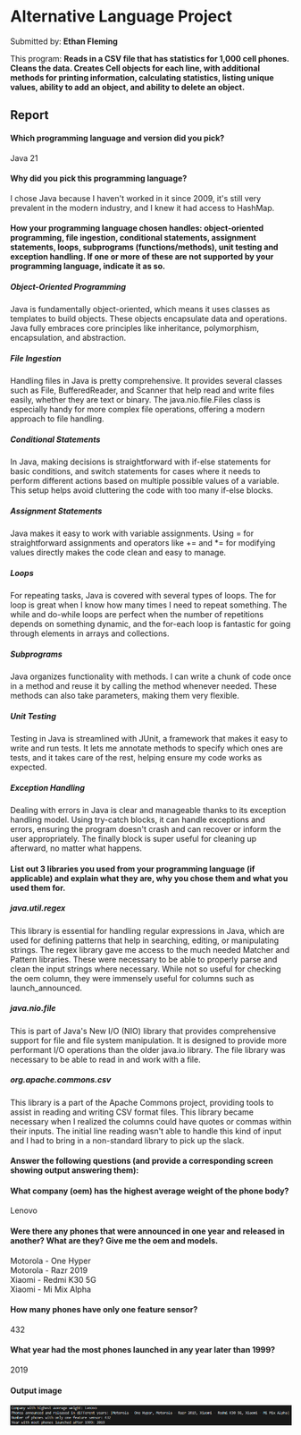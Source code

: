 # Alternative Language Project

Submitted by: **Ethan Fleming**

This program: **Reads in a CSV file that has statistics for 1,000 cell phones. Cleans the data. Creates Cell objects for each line, with additional methods for printing information, calculating statistics, listing unique values, ability to add an object, and ability to delete an object.**

## Report
#### Which programming language and version did you pick?

Java 21

#### Why did you pick this programming language?

I chose Java because I haven't worked in it since 2009, it's still very prevalent in the modern industry, and I knew it had access to HashMap.

#### How your programming language chosen handles: object-oriented programming, file ingestion, conditional statements, assignment statements, loops, subprograms (functions/methods), unit testing and exception handling. If one or more of these are not supported by your programming language, indicate it as so. 

##### Object-Oriented Programming

Java is fundamentally object-oriented, which means it uses classes as templates to build objects. These objects encapsulate data and operations. Java fully embraces core principles like inheritance, polymorphism, encapsulation, and abstraction.

##### File Ingestion

Handling files in Java is pretty comprehensive. It provides several classes such as File, BufferedReader, and Scanner that help read and write files easily, whether they are text or binary. The java.nio.file.Files class is especially handy for more complex file operations, offering a modern approach to file handling.

##### Conditional Statements

In Java, making decisions is straightforward with if-else statements for basic conditions, and switch statements for cases where it needs to perform different actions based on multiple possible values of a variable. This setup helps avoid cluttering the code with too many if-else blocks.

##### Assignment Statements

Java makes it easy to work with variable assignments. Using = for straightforward assignments and operators like += and *= for modifying values directly makes the code clean and easy to manage.

##### Loops

For repeating tasks, Java is covered with several types of loops. The for loop is great when I know how many times I need to repeat something. The while and do-while loops are perfect when the number of repetitions depends on something dynamic, and the for-each loop is fantastic for going through elements in arrays and collections.

##### Subprograms

Java organizes functionality with methods. I can write a chunk of code once in a method and reuse it by calling the method whenever needed. These methods can also take parameters, making them very flexible.

##### Unit Testing

Testing in Java is streamlined with JUnit, a framework that makes it easy to write and run tests. It lets me annotate methods to specify which ones are tests, and it takes care of the rest, helping ensure my code works as expected.

##### Exception Handling

Dealing with errors in Java is clear and manageable thanks to its exception handling model. Using try-catch blocks, it can handle exceptions and errors, ensuring the program doesn't crash and can recover or inform the user appropriately. The finally block is super useful for cleaning up afterward, no matter what happens.

#### List out 3 libraries you used from your programming language (if applicable) and explain what they are, why you chose them and what you used them for.

##### java.util.regex

This library is essential for handling regular expressions in Java, which are used for defining patterns that help in searching, editing, or manipulating strings. The regex library gave me access to the much needed Matcher and Pattern libraries. These were necessary to be able to properly parse and clean the input strings where necessary. While not so useful for checking the oem column, they were immensely useful for columns such as launch_announced.

##### java.nio.file

This is part of Java's New I/O (NIO) library that provides comprehensive support for file and file system manipulation. It is designed to provide more performant I/O operations than the older java.io library. The file library was necessary to be able to read in and work with a file.

##### org.apache.commons.csv

This library is a part of the Apache Commons project, providing tools to assist in reading and writing CSV format files. This library became necessary when I realized the columns could have quotes or commas within their inputs. The initial line reading wasn't able to handle this kind of input and I had to bring in a non-standard library to pick up the slack.

#### Answer the following questions (and provide a corresponding screen showing output answering them):

#### What company (oem) has the highest average weight of the phone body?

Lenovo

#### Were there any phones that were announced in one year and released in another? What are they? Give me the oem and models.

Motorola - One Hyper <br />
Motorola - Razr 2019 <br />
Xiaomi - Redmi K30 5G <br />
Xiaomi - Mi Mix Alpha

#### How many phones have only one feature sensor?

432

#### What year had the most phones launched in any year later than 1999? 

2019

#### Output image

![Output image](ResultsImage.png)